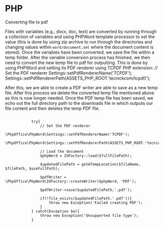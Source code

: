 # PHP

Converting file to pdf

Files with variables (e.g., docx, doc, text) are converted by running through a collection of variables and using PHPWord template processor to set the value (this is done by using zip archive to run through the directories and changing values within `word/document.xml` where the document content is stored). Once the variables have been converted, we save the file within a temp folder.
After the variable conversion process has finished, we then need to convert the new temp file to pdf for outputting. This is done by using PHPWord and setting its PDF renderer using TCPDF PHP extension:
// Set the PDF renderer
Settings::setPdfRendererName('TCPDF');
Settings::setPdfRendererPath(ASSETS_PHP_ROOT.'tecnickcom/tcpdf/');

After this, we are able to create a PDF writer are able to save as a new temp file. After this process we delete the converted temp file mentioned above as this is now longer needed. Once the PDF temp file has been saved, we echo out the full directory path to the downloads file in which outputs our file content and then deletes the temp PDF file. 

```

            try{
                // Set the PDF renderer
                \PhpOffice\PhpWord\Settings::setPdfRendererName('TCPDF');
                \PhpOffice\PhpWord\Settings::setPdfRendererPath(ASSETS_PHP_ROOT.'tecnickcom/tcpdf/');
    
                // Load the document
                $phpWord = IOFactory::load($fullFilePath);
                
                $updatedFilePath = getATempLocation($fileName, $filePath, $useFullPath);                
                
                $pdfWriter = \PhpOffice\PhpWord\IOFactory::createWriter($phpWord, 'PDF');
                                
                $pdfWriter->save($updatedFilePath.'.pdf');                 

                if(!file_exists($updatedFilePath.'.pdf')){
                    throw new Exception('Failed creating PDF');
                }
            } catch(Exception $e){
                throw new Exception('Unsupported file type');
            }
```
